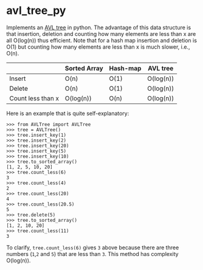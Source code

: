 # avl_tree_py

Implements an [AVL tree](https://en.wikipedia.org/wiki/AVL_tree) in python. The advantage of this data structure is that insertion, deletion and counting how many elements are less than x are all O(log(n)) thus efficient. Note that for a hash map insertion and deletion is O(1) but counting how many elements are less than x is much slower, i.e., O(n).

|                 | Sorted Array | Hash-map | AVL tree |
|-----------------|--------------|----------|----------|
|Insert           |O(n)          | O(1)     | O(log(n))|
|Delete           |O(n)          | O(1)     | O(log(n))|
|Count less than x|O(log(n))     | O(n)     | O(log(n))|

Here is an example that is quite self-explanatory:

```
>>> from AVLTree import AVLTree
>>> tree = AVLTree()
>>> tree.insert_key(1)
>>> tree.insert_key(2)
>>> tree.insert_key(20)
>>> tree.insert_key(5)
>>> tree.insert_key(10)
>>> tree.to_sorted_array()
[1, 2, 5, 10, 20]
>>> tree.count_less(6)
3
>>> tree.count_less(4)
2
>>> tree.count_less(20)
4
>>> tree.count_less(20.5)
5
>>> tree.delete(5)
>>> tree.to_sorted_array()
[1, 2, 10, 20]
>>> tree.count_less(11)
3
```

To clarify, `tree.count_less(6)` gives `3` above because there are three numbers (`1`,`2` and `5`) that are less than `3`. This method has complexity O(log(n)).
